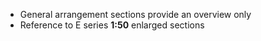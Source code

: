 - General arrangement sections provide an overview only
- Reference to E series **1:50** enlarged sections